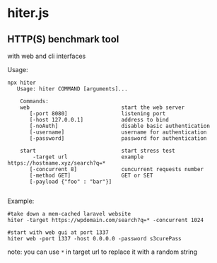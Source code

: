 # hiter.js
## HTTP(S) benchmark tool


with web and cli interfaces

Usage:
```shell
npx hiter
   Usage: hiter COMMAND [arguments]...
    
    Commands:
    web                             start the web server
       [-port 8080]                 listening port
       [-host 127.0.0.1]            address to bind       
       [-noAuth]                    disable basic authentication
       [-username]                  username for authentication
       [-password]                  password for authentication
       
    start                           start stress test
        -target url                 example https://hostname.xyz/search?q=*
       [-concurrent 8]              cuncurrent requests number
       [-method GET]                GET or SET          
       [-payload {"foo" : "bar"}]   
    

```

Example:
```shell
#take down a mem-cached laravel website  
hiter -target https://wpdomain.com/search?q=* -concurrent 1024

#start with web gui at port 1337
hiter web -port 1337 -host 0.0.0.0 -password s3curePass
```
note: you can use `*` in target url to replace it with a random string

